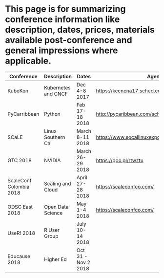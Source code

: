# This page is for summarizing conference information like description, dates, prices, materials available post-conference and general impressions where applicable.

| Conference              | Description         | Dates               | Agenda                                            | Materials         | Location              |
| ----------------------- | ------------------  | ------------------  | ------------------------------------------------  | ------------------- | --------------------- |  
| KubeKon                 | Kubernetes and CNCF | Dec 4-8 2017        | https://kccncna17.sched.com                       |                     | Austin, TX            |
| PyCarribbean            | Python              | Feb 17-18 2018      | http://pycaribbean.com/schedule.html              |                     | Santo Domingo, the DR |
| SCaLE                   | Linux Southern Ca   | March 8-11 2018     | https://www.socallinuxexpo.org/scale/16x/schedule |                     | Pasadena, Ca          |
| GTC 2018                | NVIDIA              | March 26-29 2018    | https://goo.gl/rtwztu                             |                     | San Jose, Ca          |
| ScaleConf Colombia 2018 | Scaling and Cloud   | April 27-28 2018    | https://scaleconfco.com/                          |                     | Medellin, Colombia    |
| ODSC East 2018          | Open Data Science   | May 1-4 2018        | https://scaleconfco.com/                          |                     | Boston, Mass          |
| UseR! 2018              | R User Group        | July 10-14 2018     |                                                   |                     | Brisabne, Australia   |
| Educause 2018           | Higher Ed           | Oct 31 - Nov 2 2018 |                                                   |                     | Denver, Co            |
